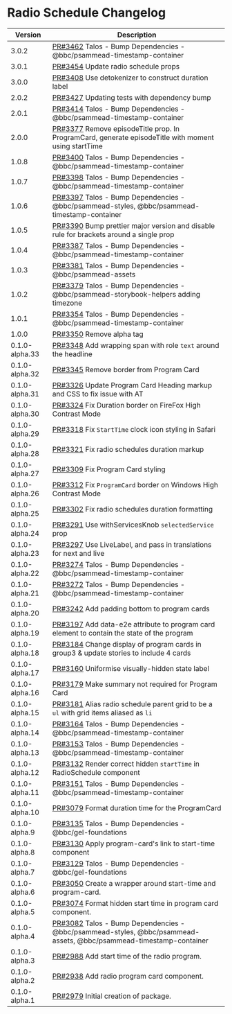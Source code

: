 # Radio Schedule Changelog

<!-- prettier-ignore -->
| Version | Description |
|---------|-------------|
| 3.0.2 | [PR#3462](https://github.com/bbc/psammead/pull/3462) Talos - Bump Dependencies - @bbc/psammead-timestamp-container |
| 3.0.1 | [PR#3454](https://github.com/bbc/psammead/pull/3454) Update radio schedule props |
| 3.0.0 | [PR#3408](https://github.com/bbc/psammead/pull/3408) Use detokenizer to construct duration label |
| 2.0.2 | [PR#3427](https://github.com/bbc/psammead/pull/3427) Updating tests with dependency bump |
| 2.0.1 | [PR#3414](https://github.com/bbc/psammead/pull/3414) Talos - Bump Dependencies - @bbc/psammead-timestamp-container |
| 2.0.0 | [PR#3377](https://github.com/bbc/psammead/pull/3377) Remove episodeTitle prop. In ProgramCard, generate episodeTitle with moment using startTime |
| 1.0.8 | [PR#3400](https://github.com/bbc/psammead/pull/3400) Talos - Bump Dependencies - @bbc/psammead-timestamp-container |
| 1.0.7 | [PR#3398](https://github.com/bbc/psammead/pull/3398) Talos - Bump Dependencies - @bbc/psammead-timestamp-container |
| 1.0.6 | [PR#3397](https://github.com/bbc/psammead/pull/3397) Talos - Bump Dependencies - @bbc/psammead-styles, @bbc/psammead-timestamp-container |
| 1.0.5 | [PR#3390](https://github.com/bbc/psammead/pull/3390) Bump prettier major version and disable rule for brackets around a single prop |
| 1.0.4 | [PR#3387](https://github.com/bbc/psammead/pull/3387) Talos - Bump Dependencies - @bbc/psammead-timestamp-container |
| 1.0.3 | [PR#3381](https://github.com/bbc/psammead/pull/3381) Talos - Bump Dependencies - @bbc/psammead-assets |
| 1.0.2 | [PR#3379](https://github.com/bbc/psammead/pull/3379) Talos - Bump Dependencies - @bbc/psammead-storybook-helpers adding timezone |
| 1.0.1 | [PR#3354](https://github.com/bbc/psammead/pull/3354) Talos - Bump Dependencies - @bbc/psammead-timestamp-container |
| 1.0.0 | [PR#3350](https://github.com/BBC/psammead/pull/3350) Remove alpha tag |
| 0.1.0-alpha.33 | [PR#3348](https://github.com/bbc/psammead/pull/3348) Add wrapping span with role `text` around the headline |
| 0.1.0-alpha.32 | [PR#3345](https://github.com/bbc/psammead/pull/3345) Remove border from Program Card |
| 0.1.0-alpha.31 | [PR#3326](https://github.com/bbc/psammead/pull/3326) Update Program Card Heading markup and CSS to fix issue with AT |
| 0.1.0-alpha.30 | [PR#3324](https://github.com/bbc/psammead/pull/3324) Fix Duration border on FireFox High Contrast Mode |
| 0.1.0-alpha.29 | [PR#3318](https://github.com/bbc/psammead/pull/3318) Fix `StartTime` clock icon styling in Safari |
| 0.1.0-alpha.28 | [PR#3321](https://github.com/bbc/psammead/pull/3321) Fix radio schedules duration markup |
| 0.1.0-alpha.27 | [PR#3309](https://github.com/bbc/psammead/pull/3309) Fix Program Card styling |
| 0.1.0-alpha.26 | [PR#3312](https://github.com/bbc/psammead/pull/3312) Fix `ProgramCard` border on Windows High Contrast Mode |
| 0.1.0-alpha.25 | [PR#3302](https://github.com/bbc/psammead/pull/3302) Fix radio schedules duration formatting |
| 0.1.0-alpha.24 | [PR#3291](https://github.com/bbc/psammead/pull/3291) Use withServicesKnob `selectedService` prop |
| 0.1.0-alpha.23 | [PR#3297](https://github.com/bbc/psammead/pull/3297) Use LiveLabel, and pass in translations for next and live |
| 0.1.0-alpha.22 | [PR#3274](https://github.com/bbc/psammead/pull/3274) Talos - Bump Dependencies - @bbc/psammead-timestamp-container |
| 0.1.0-alpha.21 | [PR#3272](https://github.com/bbc/psammead/pull/3272) Talos - Bump Dependencies - @bbc/psammead-timestamp-container |
| 0.1.0-alpha.20 | [PR#3242](https://github.com/bbc/psammead/pull/3242) Add padding bottom to program cards  |
| 0.1.0-alpha.19 | [PR#3197](https://github.com/bbc/psammead/pull/3197) Add data-e2e attribute to program card element to contain the state of the program |
| 0.1.0-alpha.18 | [PR#3184](https://github.com/bbc/psammead/pull/3184) Change display of program cards in group3 & update stories to include 4 cards |
| 0.1.0-alpha.17 | [PR#3160](https://github.com/bbc/psammead/pull/3160) Uniformise visually-hidden state label |
| 0.1.0-alpha.16 | [PR#3179](https://github.com/bbc/psammead/pull/3179) Make summary not required for Program Card |
| 0.1.0-alpha.15 | [PR#3181](https://github.com/bbc/psammead/pull/3181) Alias radio schedule parent grid to be a `ul` with grid items aliased as `li` |
| 0.1.0-alpha.14 | [PR#3164](https://github.com/bbc/psammead/pull/3164) Talos - Bump Dependencies - @bbc/psammead-timestamp-container |
| 0.1.0-alpha.13 | [PR#3153](https://github.com/bbc/psammead/pull/3153) Talos - Bump Dependencies - @bbc/psammead-timestamp-container |
| 0.1.0-alpha.12 | [PR#3132](https://github.com/bbc/psammead/pull/3132) Render correct hidden `startTime` in RadioSchedule component |
| 0.1.0-alpha.11 | [PR#3151](https://github.com/bbc/psammead/pull/3151) Talos - Bump Dependencies - @bbc/psammead-timestamp-container |
| 0.1.0-alpha.10 | [PR#3079](https://github.com/bbc/psammead/pull/3079) Format duration time for the ProgramCard |
| 0.1.0-alpha.9 | [PR#3135](https://github.com/bbc/psammead/pull/3135) Talos - Bump Dependencies - @bbc/gel-foundations |
| 0.1.0-alpha.8 | [PR#3130](https://github.com/bbc/psammead/pull/3130) Apply program-card's link to start-time component |
| 0.1.0-alpha.7 | [PR#3129](https://github.com/bbc/psammead/pull/3129) Talos - Bump Dependencies - @bbc/gel-foundations |
| 0.1.0-alpha.6 | [PR#3050](https://github.com/BBC-News/psammead/pull/3050) Create a wrapper around start-time and program-card. |
| 0.1.0-alpha.5 | [PR#3074](https://github.com/BBC-News/psammead/pull/3074) Format hidden start time in program card component. |
| 0.1.0-alpha.4 | [PR#3082](https://github.com/bbc/psammead/pull/3082) Talos - Bump Dependencies - @bbc/psammead-styles, @bbc/psammead-assets, @bbc/psammead-timestamp-container |
| 0.1.0-alpha.3 | [PR#2988](https://github.com/BBC-News/psammead/pull/2988) Add start time of the radio program. |
| 0.1.0-alpha.2 | [PR#2938](https://github.com/BBC-News/psammead/pull/2938) Add radio program card component. |
| 0.1.0-alpha.1 | [PR#2979](https://github.com/BBC-News/psammead/pull/2979) Initial creation of package. |
